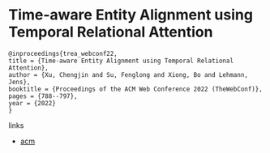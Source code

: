 # Time-aware Entity Alignment using Temporal Relational Attention

```
@inproceedings{trea_webconf22,
title = {Time-aware Entity Alignment using Temporal Relational Attention},
author = {Xu, Chengjin and Su, Fenglong and Xiong, Bo and Lehmann, Jens},
booktitle = {Proceedings of the ACM Web Conference 2022 (TheWebConf)},
pages = {788--797},
year = {2022}
}
```

links
- [acm](https://dl.acm.org/doi/10.1145/3485447.3511922)
